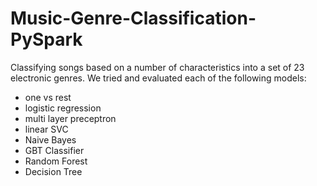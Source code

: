 # Music-Genre-Classification-PySpark
Classifying songs based on a number of characteristics into a set of 23 electronic genres.
We tried and evaluated each of the following models:
- one vs rest
- logistic regression
- multi layer preceptron
- linear SVC
- Naive Bayes
- GBT Classifier
- Random Forest
- Decision Tree
